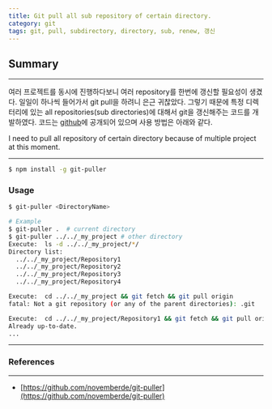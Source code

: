 ```yaml
---
title: Git pull all sub repository of certain directory.
category: git
tags: git, pull, subdirectory, directory, sub, renew, 갱신
---
```

## Summary
---
여러 프로젝트를 동시에 진행하다보니 여러 repository를 한번에 갱신할 필요성이 생겼다. 일일이 하나씩 들어가서 git pull을 하려니 은근 귀찮았다.
그렇기 때문에 특정 디렉터리에 있는 all repositories(sub directories)에 대해서 git을 갱신해주는 코드를 개발하였다.
코드는 [github](https://github.com/novemberde/git-puller)에 공개되어 있으며 사용 방법은 아래와 같다.

I need to pull all repository of certain directory because of multiple project at this moment.


---

```sh
$ npm install -g git-puller
```

### Usage

```sh
$ git-puller <DirectoryName>

# Example
$ git-puller .  # current directory
$ git-puller ../../_my_project # other directory
Execute:  ls -d ../../_my_project/*/
Directory list:
  ../../_my_project/Repository1
  ../../_my_project/Repository2
  ../../_my_project/Repository3
  ../../_my_project/Repository4

Execute:  cd ../../_my_project && git fetch && git pull origin
fatal: Not a git repository (or any of the parent directories): .git

Execute:  cd ../../_my_project/Repository1 && git fetch && git pull origin
Already up-to-date.
...
```

---
### References
---
- [https://github.com/novemberde/git-puller](https://github.com/novemberde/git-puller)

